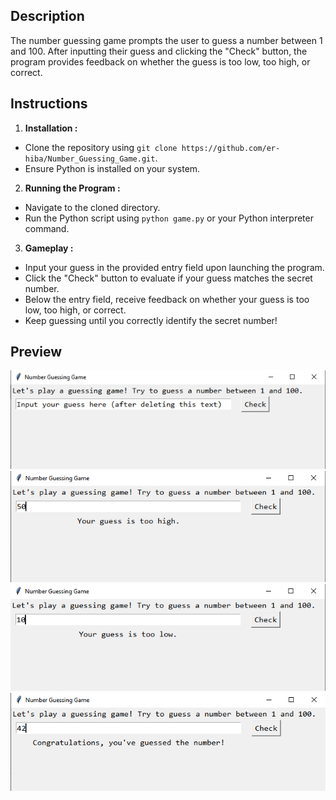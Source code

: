 ## Description
The number guessing game prompts the user to guess a number between 1 and 100. After inputting their guess and clicking the "Check" button, the program provides feedback on whether the guess is too low, too high, or correct.
## Instructions
1. **Installation :**  
  - Clone the repository using `git clone https://github.com/er-hiba/Number_Guessing_Game.git`.
  - Ensure Python is installed on your system.
2. **Running the Program :**
  - Navigate to the cloned directory.
  - Run the Python script using `python game.py` or your Python interpreter command.
3. **Gameplay :**
  - Input your guess in the provided entry field upon launching the program.
  - Click the "Check" button to evaluate if your guess matches the secret number.
  - Below the entry field, receive feedback on whether your guess is too low, too high, or correct.
  - Keep guessing until you correctly identify the secret number!
## Preview
<img src="pics/ex1.png">
<img src="pics/ex3.png">
<img src="pics/ex4.png">
<img src="pics/ex2.png">
